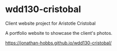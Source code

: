 # wdd130-cristobal
Client website project for Aristotle Cristobal

A portfolio website to showcase the client's photos.

https://jonathan-hobbs.github.io/wdd130-cristobal/

